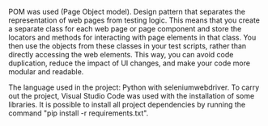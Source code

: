 POM was used (Page Object model). Design pattern that separates the representation of web pages from testing logic. This means that you create a separate class for each web page or page component and store the locators and methods for interacting with page elements in that class. You then use the objects from these classes in your test scripts, rather than directly accessing the web elements. This way, you can avoid code duplication, reduce the impact of UI changes, and make your code more modular and readable.

The language used in the project: Python with seleniumwebdriver. To carry out the project, Visual Studio Code was used with the installation of some libraries. It is possible to install all project dependencies by running the command "pip install -r requirements.txt".
